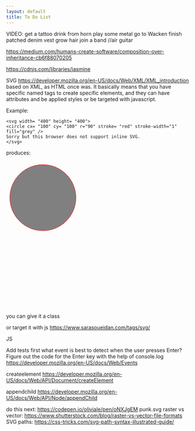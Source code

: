 ```yaml
---
layout: default
title: To Do List
---
```


VIDEO:
get a tattoo
drink from horn
play some metal
go to Wacken
finish patched denim vest
grow hair
join a band
//air guitar

https://medium.com/humans-create-software/composition-over-inheritance-cb6f88070205

https://cdnjs.com/libraries/jasmine



SVG
https://developer.mozilla.org/en-US/docs/Web/XML/XML_introduction
based on XML, as HTML once was. It basically means that you have specific named tags to create specific elements, and they can have attributes and be applied styles or be targeted with javascript.

Example:

```markup
<svg width= "400" height= "400">
<circle cx= "100" cy= "100" r="90" stroke= "red" stroke-width="1" fill="grey" />
Sorry but this browser does not support inline SVG.
</svg>
```

produces:

<svg width= "400" height= "400">
<circle cx= "100" cy= "100" r="90" stroke= "red" stroke-width="1" fill="grey" />
Sorry but this browser does not support inline SVG.
</svg>

you can give it a class


or target it with js
https://www.sarasoueidan.com/tags/svg/

JS

Add tests first
what event is best to detect when the user presses Enter?
Figure out the code for the Enter key with the help of console.log
https://developer.mozilla.org/en-US/docs/Web/Events




createelement
https://developer.mozilla.org/en-US/docs/Web/API/Document/createElement

appendchild
https://developer.mozilla.org/en-US/docs/Web/API/Node/appendChild

do this next: https://codepen.io/oliviale/pen/oNXJgEM
punk.svg
raster vs vector:
https://www.shutterstock.com/blog/raster-vs-vector-file-formats
SVG paths:
https://css-tricks.com/svg-path-syntax-illustrated-guide/
